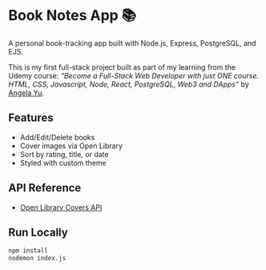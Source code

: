 # Book Notes App 📚

A personal book-tracking app built with Node.js, Express, PostgreSQL, and EJS.

This is my first full-stack project built as part of my learning from the Udemy course:
_“Become a Full-Stack Web Developer with just ONE course. HTML, CSS, Javascript, Node, React, PostgreSQL, Web3 and DApps”_ by [Angela Yu](https://www.udemy.com/course/the-complete-web-development-bootcamp/).

## Features

-  Add/Edit/Delete books
-  Cover images via Open Library
-  Sort by rating, title, or date
-  Styled with custom theme

## API Reference

-  [Open Library Covers API](https://openlibrary.org/dev/docs/api/covers)

## Run Locally

```bash
npm install
nodemon index.js
```

